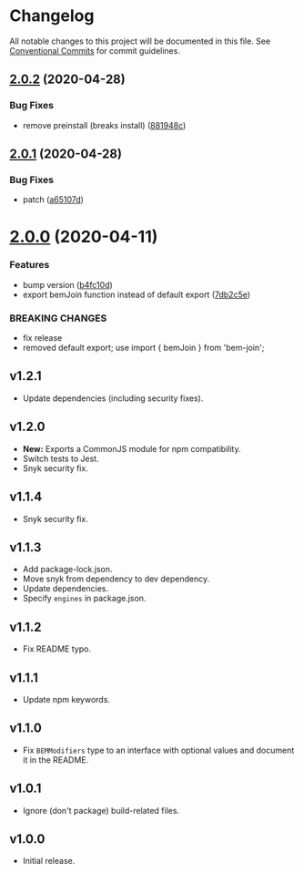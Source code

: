 # Changelog

All notable changes to this project will be documented in this file. See
[Conventional Commits](https://conventionalcommits.org) for commit guidelines.

## [2.0.2](https://github.com/jedmao/bem-join/compare/v2.0.1...v2.0.2) (2020-04-28)


### Bug Fixes

* remove preinstall (breaks install) ([881948c](https://github.com/jedmao/bem-join/commit/881948cc81d31dff2163d983c8fc51cb16ad7ada))

## [2.0.1](https://github.com/jedmao/bem-join/compare/v2.0.0...v2.0.1) (2020-04-28)


### Bug Fixes

* patch ([a65107d](https://github.com/jedmao/bem-join/commit/a65107d30e5cf04d0eb12e1a794bc80d5cb710c6))

# [2.0.0](https://github.com/jedmao/bem-join/compare/v1.2.1...v2.0.0) (2020-04-11)


### Features

* bump version ([b4fc10d](https://github.com/jedmao/bem-join/commit/b4fc10d594510b9d4db0c5ff0def8ba89415a6a4))
* export bemJoin function instead of default export ([7db2c5e](https://github.com/jedmao/bem-join/commit/7db2c5e44d3f19897b31152c68bd3977eeff1157))


### BREAKING CHANGES

* fix release
* removed default export; use import { bemJoin } from 'bem-join';

## v1.2.1

- Update dependencies (including security fixes).

## v1.2.0

- **New:** Exports a CommonJS module for npm compatibility.
- Switch tests to Jest.
- Snyk security fix.

## v1.1.4

- Snyk security fix.

## v1.1.3

- Add package-lock.json.
- Move snyk from dependency to dev dependency.
- Update dependencies.
- Specify `engines` in package.json.

## v1.1.2

- Fix README typo.

## v1.1.1

- Update npm keywords.

## v1.1.0

- Fix `BEMModifiers` type to an interface with optional values and document it in the README.

## v1.0.1

- Ignore (don't package) build-related files.

## v1.0.0

- Initial release.
